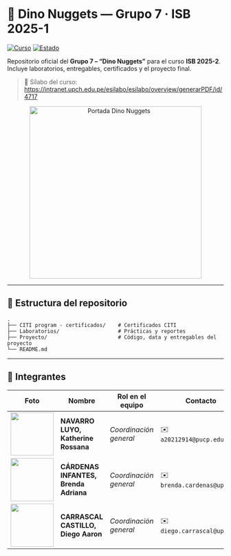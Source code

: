 # 🦖 Dino Nuggets — Grupo 7 · ISB 2025-1
<!--Sintaxis de un badge en Markdown:[![TEXTO-ALT](URL-DE-LA-IMAGEN)](URL-DEL-ENLACE)
- TEXTO-ALT: se muestra si la imagen no carga
- URL-DE-LA-IMAGEN: Dirección URL de la imagen del badge
- URL-DEL-ENLACE: A dónde lleva el badge al hacer clic (página web, archivo o `#` para nada).-->

[![Curso](https://img.shields.io/badge/Curso-ISB_2025--2-1e90ff)](#)
[![Estado](https://img.shields.io/badge/Estado-En_proceso-yellow)](#)

Repositorio oficial del **Grupo 7 – “Dino Nuggets”** para el curso **ISB 2025-2**.  
Incluye laboratorios, entregables, certificados y el proyecto final.

> 📄 Sílabo del curso: <https://intranet.upch.edu.pe/esilabo/esilabo/overview/generarPDF/id/4717>

<p align="center">
  <img src="Imágenes/Portada.gif" alt="Portada Dino Nuggets" width="400"/>
</p>

<!-- separador horizontal grueso -->
---

## 📁 Estructura del repositorio
<!-- Lo que esté dentro de las comillas se va a ver como si fuera código -->
```
.
├── CITI program - certificados/    # Certificados CITI
├── Laboratorios/                   # Prácticas y reportes
├── Proyecto/                       # Código, data y entregables del proyecto
└── README.md
```
---

## 👥 Integrantes
<!-- Sube las fotos a `assets/members/` con formato `nombre-apellido.jpg` y reemplaza las rutas en la tabla. Tamaño sugerido: 320×320 px. -->
| Foto | Nombre | Rol en el equipo | Contacto |
|---|---|---|---|
| <img src="assets/members/katherine-navarro.jpg" width="100" /> | **NAVARRO LUYO, Katherine Rossana** | <em> Coordinación general </em> | ✉️ `a20212914@pucp.edu.pe` |
| <img src="assets/members/brenda-cardenas.jpg" width="100" /> | **CÁRDENAS INFANTES, Brenda Adriana** | <em> Coordinación general </em> | ✉️ `brenda.cardenas@upch.pe`|
| <img src="assets/members/diego-carrascal.jpg" width="100" /> | **CARRASCAL CASTILLO, Diego Aaron** | <em> Coordinación general </em> | ✉️ `diego.carrascal@upch.pe`|

<!-- 🖼️ **Cómo agregar fotos:** crea la carpeta `assets/members/`, sube las imágenes y confirma con un _commit_. GitHub mostrará la imagen automáticamente.  -->
